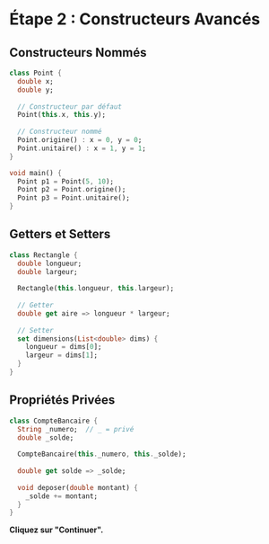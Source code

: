 # Étape 2 : Constructeurs Avancés

## Constructeurs Nommés

```dart
class Point {
  double x;
  double y;
  
  // Constructeur par défaut
  Point(this.x, this.y);
  
  // Constructeur nommé
  Point.origine() : x = 0, y = 0;
  Point.unitaire() : x = 1, y = 1;
}

void main() {
  Point p1 = Point(5, 10);
  Point p2 = Point.origine();
  Point p3 = Point.unitaire();
}
```

## Getters et Setters

```dart
class Rectangle {
  double longueur;
  double largeur;
  
  Rectangle(this.longueur, this.largeur);
  
  // Getter
  double get aire => longueur * largeur;
  
  // Setter
  set dimensions(List<double> dims) {
    longueur = dims[0];
    largeur = dims[1];
  }
}
```

## Propriétés Privées

```dart
class CompteBancaire {
  String _numero;  // _ = privé
  double _solde;
  
  CompteBancaire(this._numero, this._solde);
  
  double get solde => _solde;
  
  void deposer(double montant) {
    _solde += montant;
  }
}
```

**Cliquez sur "Continuer".**

